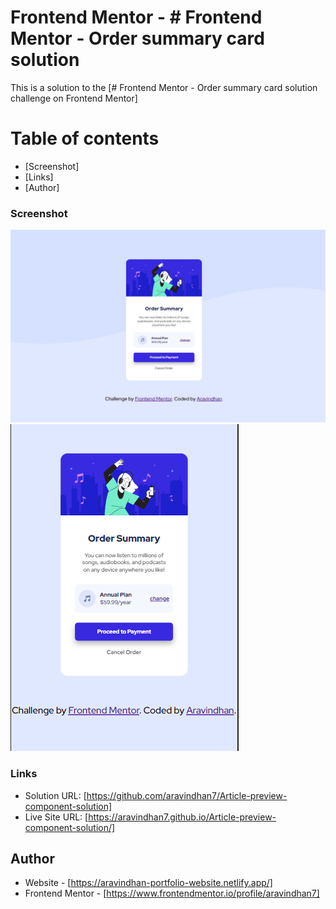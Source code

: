 # Frontend Mentor - # Frontend Mentor - Order summary card solution


This is a solution to the [# Frontend Mentor - Order summary card solution
 challenge on Frontend Mentor]

# Table of contents

  - [Screenshot]
  - [Links]
  - [Author]



### Screenshot
![](./screenshots/Screenshot1.png)
![](./screenshots/Screenshot2.png)

### Links

- Solution URL: [https://github.com/aravindhan7/Article-preview-component-solution]
- Live Site URL: [https://aravindhan7.github.io/Article-preview-component-solution/]


## Author

- Website - [https://aravindhan-portfolio-website.netlify.app/]
- Frontend Mentor - [https://www.frontendmentor.io/profile/aravindhan7]
